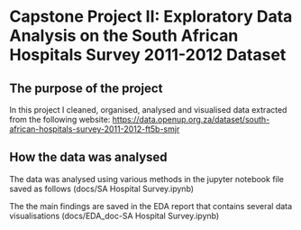 # Capstone Project II: Exploratory Data Analysis on the South African Hospitals Survey 2011-2012 Dataset

## The purpose of the project

In this project I cleaned, organised, analysed and visualised data extracted from the following website: https://data.openup.org.za/dataset/south-african-hospitals-survey-2011-2012-ft5b-smjr

## How the data was analysed

The data was analysed using various methods in the jupyter notebook file saved as follows (docs/SA Hospital Survey.ipynb)


The the main findings are saved in the EDA report that contains several data visualisations (docs/EDA_doc-SA Hospital Survey.ipynb)
